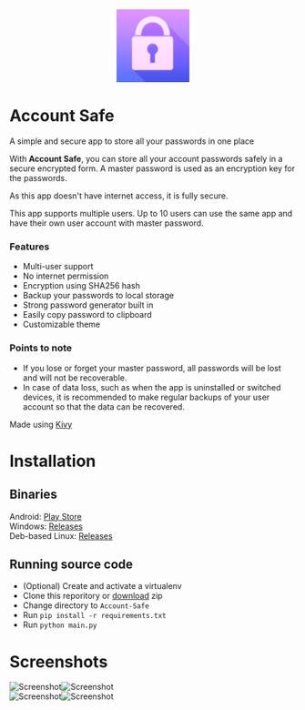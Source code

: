 <div align="center">
 <img src="https://github.com/Shiv-Patil/Account-Safe/blob/main/res/icon.png?raw=true" alt="Logo" width="128" height="128">  
</div>

# Account Safe

A simple and secure app to store all your passwords in one place

With <b>Account Safe</b>, you can store all your account passwords safely in a secure encrypted form. A master password is used as an encryption key for the passwords.

As this app doesn't have internet access, it is fully secure.

This app supports multiple users. Up to 10 users can use the same app and have their own user account with master password.

### Features
 - Multi-user support
 - No internet permission
 - Encryption using SHA256 hash
 - Backup your passwords to local storage
 - Strong password generator built in
 - Easily copy password to clipboard
 - Customizable theme

### Points to note
 - If you lose or forget your master password, all passwords will be lost and will not be recoverable.
 - In case of data loss, such as when the app is uninstalled or switched devices, it is recommended to make regular backups of your user account so that the data can be recovered.

Made using [Kivy](https://kivy.org/ "Kivy homepage")

# Installation

## Binaries

Android: [Play Store](https://play.google.com/store/apps/details?id=org.krymzin.locker)  
Windows: [Releases](https://github.com/Shiv-Patil/Account-Safe/releases)  
Deb-based Linux: [Releases](https://github.com/Shiv-Patil/Account-Safe/releases)

## Running source code

- (Optional) Create and activate a virtualenv
- Clone this reporitory or [download](https://github.com/Shiv-Patil/Account-Safe/archive/HEAD.zip) zip
- Change directory to `Account-Safe`
- Run `pip install -r requirements.txt`
- Run `python main.py`

# Screenshots

<img src="https://i.postimg.cc/3RNPshrR/screenshot2.jpg" alt="Screenshot" width="30%"><img src="https://i.postimg.cc/Fz3m6vGS/screenshot3.jpg" alt="Screenshot" width="30%">  
<img src="https://i.postimg.cc/zXw8SJyZ/screenshot4.jpg" alt="Screenshot" width="30%"><img src="https://i.postimg.cc/Jz1mp9Xy/screenshot5.jpg" alt="Screenshot" width="30%">
